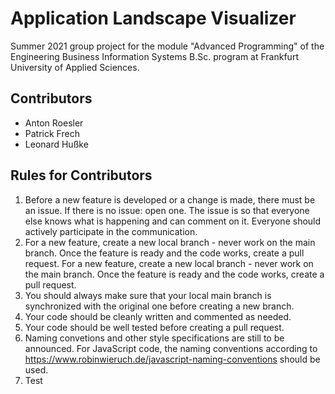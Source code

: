 # Application Landscape Visualizer
Summer 2021 group project for the module "Advanced Programming" of the Engineering Business Information Systems B.Sc. program at Frankfurt University of Applied Sciences.

## Contributors
- Anton Roesler
- Patrick Frech
- Leonard Hußke

## Rules for Contributors
1. Before a new feature is developed or a change is made, there must be an issue. If there is no issue: open one. The issue is so that everyone else knows what is happening and can comment on it. Everyone should actively participate in the communication.
2. For a new feature, create a new local branch - never work on the main branch. Once the feature is ready and the code works, create a pull request. For a new feature, create a new local branch - never work on the main branch. Once the feature is ready and the code works, create a pull request.
3. You should always make sure that your local main branch is synchronized with the original one before creating a new branch.
4. Your code should be cleanly written and commented as needed.
5. Your code should be well tested before creating a pull request.
6. Naming convetions and other style specifications are still to be announced. For JavaScript code, the naming conventions according to https://www.robinwieruch.de/javascript-naming-conventions should be used.
7. Test
